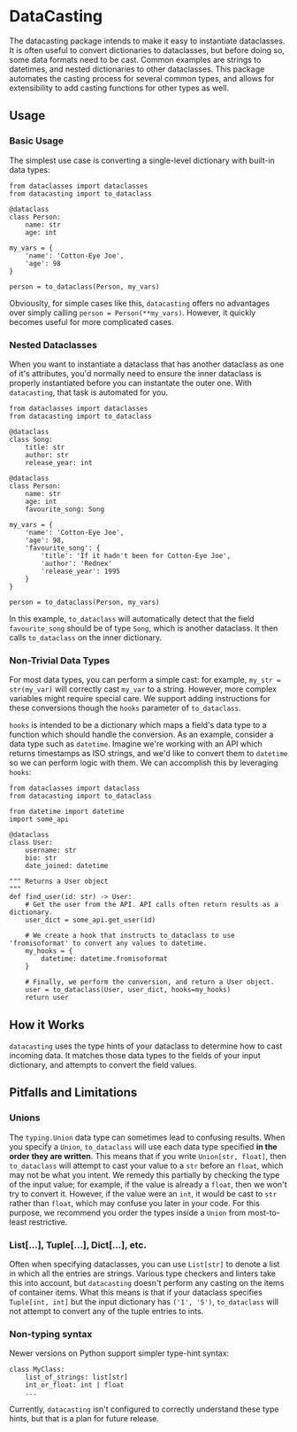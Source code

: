# DataCasting
The datacasting package intends to make it easy to instantiate dataclasses. It is often useful to convert dictionaries to dataclasses, but before doing so, some data formats need to be cast. Common examples are strings to datetimes, and nested dictionaries to other dataclasses. This package automates the casting process for several common types, and allows for extensibility to add casting functions for other types as well.

## Usage
### Basic Usage
The simplest use case is converting a single-level dictionary with built-in data types:
```
from dataclasses import dataclasses
from datacasting import to_dataclass

@dataclass
class Person:
    name: str
    age: int

my_vars = {
    'name': 'Cotton-Eye Joe',
    'age': 98
}

person = to_dataclass(Person, my_vars)
```

Obviouslty, for simple cases like this, `datacasting` offers no advantages over simply calling `person = Person(**my_vars)`. However, it quickly becomes useful for more complicated cases.

### Nested Dataclasses
When you want to instantiate a dataclass that has another dataclass as one of it's attributes, you'd normally need to ensure the inner dataclass is properly instantiated before you can instantate the outer one. With `datacasting`, that task is automated for you.
```
from dataclasses import dataclasses
from datacasting import to_dataclass

@dataclass
class Song:
    title: str
    author: str
    release_year: int

@dataclass
class Person:
    name: str
    age: int
    favourite_song: Song

my_vars = {
    'name': 'Cotton-Eye Joe',
    'age': 98,
    'favourite_song': {
        'title': 'If it hadn't been for Cotton-Eye Joe',
        'author': 'Rednex'
        'release_year': 1995
    }
}

person = to_dataclass(Person, my_vars)
```

In this example, `to_dataclass` will automatically detect that the field `favourite_song` should be of type `Song`, which is another dataclass. It then calls `to_dataclass` on the inner dictionary.

### Non-Trivial Data Types
For most data types, you can perform a simple cast: for example, `my_str = str(my_var)` will correctly cast `my_var` to a string. However, more complex variables might require special care. We support adding instructions for these conversions though the `hooks` parameter of `to_dataclass`.

`hooks` is intended to be a dictionary which maps a field's data type to a function which should handle the conversion. As an example, consider a data type such as `datetime`. Imagine we're working with an API which returns timestamps as ISO strings, and we'd like to convert them to `datetime` so we can perform logic with them. We can accomplish this by leveraging `hooks`:
```
from dataclasses import dataclass
from datacasting import to_dataclass

from datetime import datetime
import some_api

@dataclass
class User:
    username: str
    bio: str
    date_joined: datetime

""" Returns a User object
"""
def find_user(id: str) -> User:
    # Get the user from the API. API calls often return results as a dictionary.
    user_dict = some_api.get_user(id)

    # We create a hook that instructs to_dataclass to use 'fromisoformat' to convert any values to datetime.
    my_hooks = {
        datetime: datetime.fromisoformat
    }

    # Finally, we perform the conversion, and return a User object.
    user = to_dataclass(User, user_dict, hooks=my_hooks)
    return user
```

## How it Works
`datacasting` uses the type hints of your dataclass to determine how to cast incoming data. It matches those data types to the fields of your input dictionary, and attempts to convert the field values.

## Pitfalls and Limitations
### Unions
The `typing.Union` data type can sometimes lead to confusing results. When you specify a `Union`, `to_dataclass` will use each data type specified **in the order they are written**. This means that if you write `Union[str, float]`, then `to_dataclass` will attempt to cast your value to a `str` before an `float`, which may not be what you intent. We remedy this partially by checking the type of the input value; for example, if the value is already a `float`, then we won't try to convert it. However, if the value were an `int`, it would be cast to `str` rather than `float`, which may confuse you later in your code. For this purpose, we recommend you order the types inside a `Union` from most-to-least restrictive.

### List[...], Tuple[...], Dict[...], etc.
Often when specifying dataclasses, you can use `List[str]` to denote a list in which all the entries are strings. Various type checkers and linters take this into account, but `datacasting` doesn't perform any casting on the items of container items. What this means is that if your dataclass specifies `Tuple[int, int]` but the input dictionary has `('1', '5')`, `to_dataclass` will not attempt to convert any of the tuple entries to ints.

### Non-typing syntax
Newer versions on Python support simpler type-hint syntax:
```
class MyClass:
    list_of_strings: list[str]
    int_or_float: int | float
    ...
```
Currently, `datacasting` isn't configured to correctly understand these type hints, but that is a plan for future release.